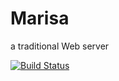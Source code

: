 # Marisa
a traditional Web server

[![Build Status](https://www.travis-ci.org/Nbsaw/Marisa.svg?branch=master)](https://www.travis-ci.org/Nbsaw/Marisa)
